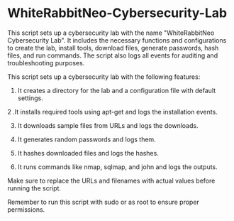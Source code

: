 # WhiteRabbitNeo-Cybersecurity-Lab

This script sets up a cybersecurity lab with the name "WhiteRabbitNeo Cybersecurity Lab". 
It includes the necessary functions and configurations to create the lab, install tools, download files, generate passwords, hash files, and run commands. 
The script also logs all events for auditing and troubleshooting purposes.

This script sets up a cybersecurity lab with the following features:

1. It creates a directory for the lab and a configuration file with default settings.
   
2 .It installs required tools using apt-get and logs the installation events.

3. It downloads sample files from URLs and logs the downloads.
   
4. It generates random passwords and logs them.
   
5. It hashes downloaded files and logs the hashes.

6. It runs commands like nmap, sqlmap, and john and logs the outputs.
   
Make sure to replace the URLs and filenames with actual values before running the script.

Remember to run this script with sudo or as root to ensure proper permissions.
